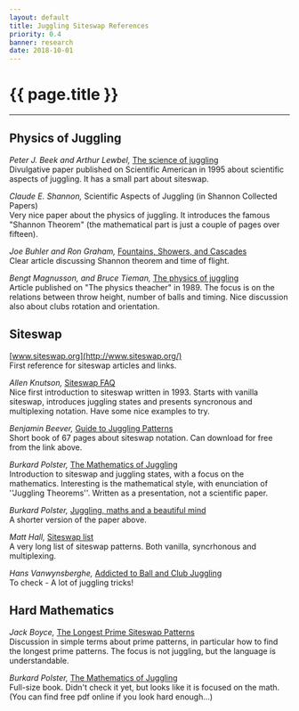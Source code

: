 ```yaml
---
layout: default
title: Juggling Siteswap References
priority: 0.4
banner: research
date: 2018-10-01
---
```


{{ page.title }}
=====
---

## Physics of Juggling

[//]: # (Beek_ScienceOfJuggling.pdf)

*Peter J. Beek and Arthur Lewbel,* [The science of juggling](https://www2.bc.edu/arthur-lewbel/jugweb/sciamjug.pdf)  
Divulgative paper published on Scientific American in 1995 about scientific aspects of juggling.
It has a small part about siteswap.

[//]: # (Shannon_ScientificAspectsJuggling.pdf)

*Claude E. Shannon,* Scientific Aspects of Juggling (in Shannon Collected Papers)  
Very nice paper about the physics of juggling. It introduces the famous "Shannon
Theorem" (the mathematical part is just a couple of pages over fifteen).

[//]: # (Buhler_FontainsShowersCascades.pdf)

*Joe Buhler and Ron Graham,* [Fountains, Showers, and Cascades](https://nyaspubs.onlinelibrary.wiley.com/doi/pdf/10.1002/j.2326-1951.1984.tb02681.x)  
Clear article discussing Shannon theorem and time of flight.

[//]: # (Tiemann_PhysicsJuggling.pdf)

*Bengt Magnusson, and Bruce Tieman,* [The physics of juggling](https://aapt.scitation.org/doi/10.1119/1.2342885)  
Article published on "The physics theacher" in 1989. The focus is on the relations between throw height, number of balls and timing.
Nice discussion also about clubs rotation and orientation.


## Siteswap

[//]: # (//)

[www.siteswap.org](http://www.siteswap.org/)  
First reference for siteswap articles and links.

[//]: # (Knutson_SiteswapFAQ.pdf)

*Allen Knutson,* [Siteswap FAQ](https://faculty.math.illinois.edu/~cranston/juggling/siteswap_faq.html)  
Nice first introduction to siteswap written in 1993. Starts with vanilla siteswap, introduces 
juggling states and presents syncronous and multiplexing notation. Have some nice examples to try.

[//]: # (Beevers_GuideToJugglingPatterns.pdf)

*Benjamin Beever,* [Guide to Juggling Patterns](https://www.jugglingedge.com/pdf/BenBeeversGuidetoJugglingPatterns.pdf)  
Short book of 67 pages about siteswap notation. Can download for free from the 
link above.

[//]: # (Polster_MathematicsOfJuggling.pdf)

*Burkard Polster,* [The Mathematics of Juggling](https://www.qedcat.com/articles/juggling_survey.pdf)  
Introduction to siteswap and juggling states, with a focus on the mathematics.
Interesting is the mathematical style, with enunciation of ''Juggling Theorems''.
Written as a presentation, not a scientific paper.

[//]: # (Polster_JugglingMath.pdf)

*Burkard Polster,* [Juggling, maths and a beautiful mind](https://plus.maths.org/content/juggling-maths-and-beautiful-mind)  
A shorter version of the paper above.

[//]: # (Hall_SiteswapList_p.odt)

*Matt Hall,* [Siteswap list](http://jugglesensei.net/SiteswapFun1.htm)  
A very long list of siteswap patterns. Both vanilla, syncrhonous and multiplexing.

[//]: # (Vanwynsberghe_Addicted.pdf)

*Hans Vanwynsberghe,* [Addicted to Ball and Club Juggling](http://www.jonglage.net/theorie/notation/siteswap-avancee/refs/books/Hans%20Vanwynsberghe%20-%20Addicted%20to%20Ball%20and%20Club%20Juggling.pdf)  
To check - A lot of juggling tricks!

## Hard Mathematics

[//]: # (Boyce_LongestPrime.pdf)

*Jack Boyce,* [The Longest Prime Siteswap Patterns](http://www.jonglage.net/theorie/notation/siteswap-avancee/refs/Jack%20Boyce%20-%20The%20Longest%20Prime%20Siteswap%20Patterns.pdf)  
Discussion in simple terms about prime patterns, in particular how to find the 
longest prime patterns. The focus is not juggling, but the language is understandable.

[//]: # (Polster_MathematicsJugglingBook.pdf)

*Burkard Polster,* [The Mathematics of Juggling](https://www.springer.com/la/book/9780387955131)  
Full-size book. Didn't check it yet, but looks like it is focused on the math.
(You can find free pdf online if you look hard enough...)



 [//]: # (Jack Boyce, *JugglingLab Siteswap notation*)
 [//]: # (http://jugglinglab.sourceforge.net/html/ssnotation.html)
 [//]: # (Boyce\_Jugglinglab.pdf)
 [//]: # (http://juggle.wikia.com/wiki/Juggle_Wiki)
 [//]: # (https://en.wikipedia.org/wiki/Siteswap)
 [//]: # (https://en.wikipedia.org/wiki/List_of_siteswaps)
 [//]: # (http://www.jonglage.net/theorie/notation/siteswap-avancee/refs/)
 [//]: # (http://www.jonglage.net/theorie/notation/siteswap-avancee/refs/books/)
 [//]: # (http://libraryofjuggling.com/)
 [//]: # (https://pdfs.semanticscholar.org/2653/22eeba2a3cc742e2c0e1dddf014d61a46baf.pdf)
 [//]: # (http://www.math.ucsd.edu/~ronspubs/94_01_juggling.pdf)
 [//]: # (http://metis.ms.unimelb.edu.au/publications/AnthonyMaysHonoursThesis.pdf)
 [//]: # (http://www.appstate.edu/~zimmerbw/juggling/Siteswap%20Cards.pdf)
 [//]: # (http://www.twjc.co.uk/jugglingnotations.html)

